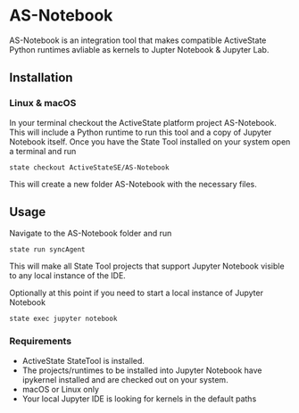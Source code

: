 # AS-Notebook

AS-Notebook is an integration tool that makes compatible ActiveState Python runtimes avliable as kernels to Jupter Notebook & Jupyter Lab.

## Installation

### Linux & macOS

In your terminal checkout the ActiveState platform project AS-Notebook. This will include a Python runtime to run this tool and a copy of Jupyter Notebook itself. Once you have the State Tool installed on your system open a terminal and run
```
state checkout ActiveStateSE/AS-Notebook
```
This will create a new folder AS-Notebook with the necessary files.

## Usage

Navigate to the AS-Notebook folder and run

```
state run syncAgent
```
This will make all State Tool projects that support Jupyter Notebook visible to any local instance of the IDE. 

Optionally at this point if you need to start a local instance of Jupyter Notebook

```
state exec jupyter notebook
```


### Requirements

* ActiveState StateTool is installed.
* The projects/runtimes to be installed into Jupyter Notebook have ipykernel installed and are checked out on your system.
* macOS or Linux only
* Your local Jupyter IDE is looking for kernels in the default paths 
